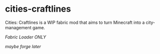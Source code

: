 # cities-craftlines
Cities: Craftlines is a WIP fabric mod that aims to turn Minecraft into a city-management game.

_Fabric Loader *ONLY*_

_maybe forge later_
